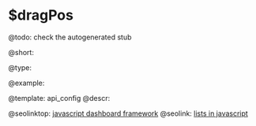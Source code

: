 $dragPos
=============

@todo:
	check the autogenerated stub


@short:
	

@type:

@example:

@template:	api_config
@descr:




@seolinktop: [javascript dashboard framework](https://webix.com)
@seolink: [lists in javascript](https://webix.com/widget/list/)
